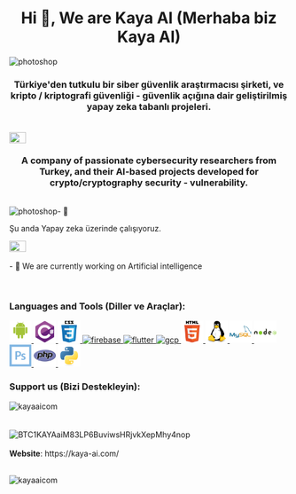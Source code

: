 <h1 align="center">Hi 👋, We are Kaya AI (Merhaba biz Kaya AI)</h1>
 <img src="https://upload.wikimedia.org/wikipedia/commons/thumb/b/b4/Flag_of_Turkey.svg/220px-Flag_of_Turkey.svg.png" alt="photoshop" width="30" height="20"/><h3 align="center">Türkiye'den tutkulu bir siber güvenlik araştırmacısı şirketi, ve kripto / kriptografi güvenliği - güvenlik açığına dair geliştirilmiş yapay zeka tabanlı projeleri.<br><br><p align="left"> <img src="https://upload.wikimedia.org/wikipedia/en/thumb/a/a4/Flag_of_the_United_States.svg/1200px-Flag_of_the_United_States.svg.png" width="30" height="20" /> </p>A company of passionate cybersecurity researchers from Turkey, and their AI-based projects developed for crypto/cryptography security - vulnerability.</h3>
<br>
<img src="https://upload.wikimedia.org/wikipedia/commons/thumb/b/b4/Flag_of_Turkey.svg/220px-Flag_of_Turkey.svg.png" alt="photoshop" width="30" height="20"/>- 🔭 <p>Şu anda Yapay zeka üzerinde çalışıyoruz.</p>
<img src="https://upload.wikimedia.org/wikipedia/en/thumb/a/a4/Flag_of_the_United_States.svg/1200px-Flag_of_the_United_States.svg.png" width="30" height="20" /> </p>- 🔭 We are currently working on Artificial intelligence</p><br>

<h3 align="left">Languages and Tools (Diller ve Araçlar):</h3>
<p align="left"> <a href="https://developer.android.com" target="_blank" rel="noreferrer"> <img src="https://raw.githubusercontent.com/devicons/devicon/master/icons/android/android-original-wordmark.svg" alt="android" width="40" height="40"/> </a> <a href="https://www.w3schools.com/cs/" target="_blank" rel="noreferrer"> <img src="https://raw.githubusercontent.com/devicons/devicon/master/icons/csharp/csharp-original.svg" alt="csharp" width="40" height="40"/> </a> <a href="https://www.w3schools.com/css/" target="_blank" rel="noreferrer"> <img src="https://raw.githubusercontent.com/devicons/devicon/master/icons/css3/css3-original-wordmark.svg" alt="css3" width="40" height="40"/> </a> <a href="https://firebase.google.com/" target="_blank" rel="noreferrer"> <img src="https://www.vectorlogo.zone/logos/firebase/firebase-icon.svg" alt="firebase" width="40" height="40"/> </a> <a href="https://flutter.dev" target="_blank" rel="noreferrer"> <img src="https://www.vectorlogo.zone/logos/flutterio/flutterio-icon.svg" alt="flutter" width="40" height="40"/> </a> <a href="https://cloud.google.com" target="_blank" rel="noreferrer"> <img src="https://www.vectorlogo.zone/logos/google_cloud/google_cloud-icon.svg" alt="gcp" width="40" height="40"/> </a> <a href="https://www.w3.org/html/" target="_blank" rel="noreferrer"> <img src="https://raw.githubusercontent.com/devicons/devicon/master/icons/html5/html5-original-wordmark.svg" alt="html5" width="40" height="40"/> </a> <a href="https://www.linux.org/" target="_blank" rel="noreferrer"> <img src="https://raw.githubusercontent.com/devicons/devicon/master/icons/linux/linux-original.svg" alt="linux" width="40" height="40"/> </a> <a href="https://www.mysql.com/" target="_blank" rel="noreferrer"> <img src="https://raw.githubusercontent.com/devicons/devicon/master/icons/mysql/mysql-original-wordmark.svg" alt="mysql" width="40" height="40"/> </a> <a href="https://nodejs.org" target="_blank" rel="noreferrer"> <img src="https://raw.githubusercontent.com/devicons/devicon/master/icons/nodejs/nodejs-original-wordmark.svg" alt="nodejs" width="40" height="40"/> </a> <a href="https://www.photoshop.com/en" target="_blank" rel="noreferrer"> <img src="https://raw.githubusercontent.com/devicons/devicon/master/icons/photoshop/photoshop-line.svg" alt="photoshop" width="40" height="40"/> </a> <a href="https://www.php.net" target="_blank" rel="noreferrer"> <img src="https://raw.githubusercontent.com/devicons/devicon/master/icons/php/php-original.svg" alt="php" width="40" height="40"/> </a> <a href="https://www.python.org" target="_blank" rel="noreferrer"> <img src="https://raw.githubusercontent.com/devicons/devicon/master/icons/python/python-original.svg" alt="python" width="40" height="40"/> </a> </p>

<h3 align="left">Support us (Bizi Destekleyin):</h3>
<p><a href="https://www.buymeacoffee.com/kayaaicom"> <img align="left" src="https://cdn.buymeacoffee.com/buttons/v2/default-yellow.png" height="50" width="210" alt="kayaaicom" /></a></p><br><br>
<br><img src="https://bitcoin.org/img/icons/logotop.svg?1687792074" width="100" alt="BTC">1KAYAaiM83LP6BuviwsHRjvkXepMhy4nop
<br><br>
<b>Website</b>: https://kaya-ai.com/
<br><br>
<p align="left"> <img src="https://komarev.com/ghpvc/?username=kayaaicom&label=Profile%20views&color=0e75b6&style=flat" alt="kayaaicom" /> </p>
